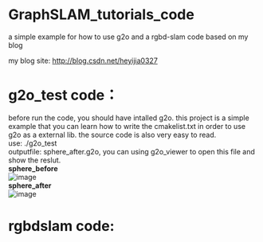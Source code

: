 # GraphSLAM_tutorials_code
a simple example for how to use g2o and a rgbd-slam code based on my blog

my blog site: http://blog.csdn.net/heyijia0327

# g2o_test code：

before run the code, you should have intalled g2o. this project is a simple example that you can learn how to write the cmakelist.txt in order to use g2o as a external lib. the source code is also very easy to read.
</br>use: ./g2o_test
</br>outputfile: sphere_after.g2o, you can using g2o_viewer to open this file and show the reslut.
 </br>**sphere_before**</br>
![image](https://github.com/HeYijia/GraphSLAM_tutorials_code/blob/master/g2o_test/sphere_before.png)
</br>**sphere_after**</br>
![image](https://github.com/HeYijia/GraphSLAM_tutorials_code/blob/master/g2o_test/sphere_after.png)
# rgbdslam code:
